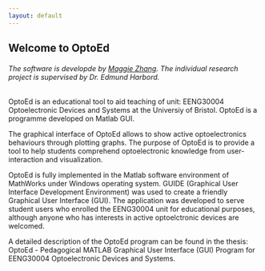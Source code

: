 ```yaml
---
layout: default
---
```


## Welcome to OptoEd

###### The software is developde by [Maggie Zhang](https://github.com/MaggieZhang17). The individual research project is supervised by Dr. Edmund Harbord.


OptoEd is an educational tool to aid teaching of unit: EENG30004 Optoelectronic Devices and Systems at the Universiy of Bristol. OptoEd is a programme developed on Matlab GUI.

The graphical interface of OptoEd allows to show active optoelectronics behaviours through plotting graphs. The purpose of OptoEd is to provide a tool to help students comprehend optoelectronic knowledge from user-interaction and visualization. 

OptoEd is fully implemented in the Matlab software environment of MathWorks under Windows operating system. GUIDE (Graphical User Interface Development Environment) was used to create a friendly Graphical User Interface (GUI). The application was developed to serve student users who enrolled the EENG30004 unit for educational purposes, although anyone who has interests in active optoelctronic devices are welcomed. 

A detailed description of the OptoEd program can be found in the thesis: OptoEd - Pedagogical MATLAB Graphical User Interface (GUI) Program for EENG30004 Optoelectronic Devices and Systems. 

